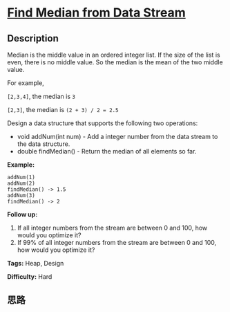 # [Find Median from Data Stream][title]

## Description

Median is the middle value in an ordered integer list. If the size of the list
is even, there is no middle value. So the median is the mean of the two middle
value.

For example,

`[2,3,4]`, the median is `3`

`[2,3]`, the median is `(2 + 3) / 2 = 2.5`

Design a data structure that supports the following two operations:

  * void addNum(int num) - Add a integer number from the data stream to the data structure.
  * double findMedian() - Return the median of all elements so far.



**Example:**
            addNum(1)    addNum(2)    findMedian() -> 1.5    addNum(3)     findMedian() -> 2    



**Follow up:**

  1. If all integer numbers from the stream are between 0 and 100, how would you optimize it?
  2. If 99% of all integer numbers from the stream are between 0 and 100, how would you optimize it?


**Tags:** Heap, Design

**Difficulty:** Hard

## 思路

[title]: https://leetcode.com/problems/find-median-from-data-stream
